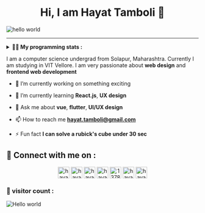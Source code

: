<h1 align="center" > Hi, I am Hayat Tamboli 👋</h1>

![hello world](https://github.com/hayat-tamboli/hayat-tamboli/raw/master/hello-world.png)

<hr/>

<details> 
 <summary> <b>👨‍💻 My programming stats : </b></summary>

<br>

<div align="center">
  
![Hayat's github stats](https://github-readme-stats.vercel.app/api?username=hayat-tamboli&show_icons=true&title_color=2257EA&icon_color=2257EA&bg_color=f7f7f7)
![Top Langs](https://github-readme-stats.vercel.app/api/top-langs/?username=hayat-tamboli&title_color=2257EA&bg_color=f7f7f7&layout=compact&hide=html)

</div>

<a href="https://stackoverflow.com/users/13782112/hayat-tamboli"><img src="https://stackoverflow.com/users/flair/13782112.png?theme=clean" width="208" height="58" alt="profile for Hayat Tamboli at Stack Overflow, Q&amp;A for professional and enthusiast programmers" title="profile for Hayat Tamboli at Stack Overflow, Q&amp;A for professional and enthusiast programmers"></a>

<!--START_SECTION:waka-->
![Lines of code](https://img.shields.io/badge/From%20Hello%20World%20I%27ve%20Written-157244%20lines%20of%20code-blue)

**I'm an Early 🐤** 

```text
🌞 Morning    45 commits     ██░░░░░░░░░░░░░░░░░░░░░░░   9.41% 
🌆 Daytime    198 commits    ██████████░░░░░░░░░░░░░░░   41.42% 
🌃 Evening    130 commits    ██████░░░░░░░░░░░░░░░░░░░   27.2% 
🌙 Night      105 commits    █████░░░░░░░░░░░░░░░░░░░░   21.97%

```
📅 **I'm Most Productive on Sunday** 

```text
Monday       54 commits     ██░░░░░░░░░░░░░░░░░░░░░░░   11.3% 
Tuesday      61 commits     ███░░░░░░░░░░░░░░░░░░░░░░   12.76% 
Wednesday    60 commits     ███░░░░░░░░░░░░░░░░░░░░░░   12.55% 
Thursday     35 commits     █░░░░░░░░░░░░░░░░░░░░░░░░   7.32% 
Friday       50 commits     ██░░░░░░░░░░░░░░░░░░░░░░░   10.46% 
Saturday     70 commits     ███░░░░░░░░░░░░░░░░░░░░░░   14.64% 
Sunday       148 commits    ███████░░░░░░░░░░░░░░░░░░   30.96%

```


📊 **This Week I Spent My Time On** 

```text
💬 Programming Languages: 
JSX                      9 hrs 35 mins       ███████████████████████░░   95.43% 
CSS                      15 mins             ░░░░░░░░░░░░░░░░░░░░░░░░░   2.52% 
JavaScript               12 mins             ░░░░░░░░░░░░░░░░░░░░░░░░░   2.05% 
TypeScript               0 secs              ░░░░░░░░░░░░░░░░░░░░░░░░░   0.0%

```

**I Mostly Code in Dart** 

```text
Dart                     7 repos             ████░░░░░░░░░░░░░░░░░░░░░   17.5% 
JavaScript               6 repos             ███░░░░░░░░░░░░░░░░░░░░░░   15.0% 
Vue                      5 repos             ███░░░░░░░░░░░░░░░░░░░░░░   12.5% 
CSS                      3 repos             ██░░░░░░░░░░░░░░░░░░░░░░░   7.5% 
HTML                     3 repos             ██░░░░░░░░░░░░░░░░░░░░░░░   7.5%

```



 Last Updated on 30/11/2021
<!--END_SECTION:waka-->

</details>

I am a computer science undergrad from Solapur, Maharashtra. Currently I am studying in VIT Vellore. I am very passionate about __web design__ and __frontend web development__


- 🔭 I’m currently working on something exciting

- 🌱 I’m currently learning **React.js**, **UX design**

- 💬 Ask me about **vue**, **flutter**, **UI/UX design**

- 📫 How to reach me **hayat.tamboli@gmail.com**

- ⚡ Fun fact **I can solve a rubick's cube under 30 sec**

## 🔗 Connect with me on :

<p align="center">
<a href="https://hayattamboli.vercel.app/" target="blank"><img align="center" src="https://simpleicons.org/icons/awesomelists.svg" alt="hayattamboli" height="30" width="30" /></a>
<a href="https://codepen.io/hayattamboli" target="blank"><img align="center" src="https://cdn.jsdelivr.net/npm/simple-icons@3.0.1/icons/codepen.svg" alt="hayattamboli" height="30" width="30" /></a>
<!--<a href="https://dev.to/hayattamboli" target="blank"><img align="center" src="https://cdn.jsdelivr.net/npm/simple-icons@3.0.1/icons/dev-dot-to.svg" alt="hayattamboli" height="30" width="30" /></a>-->
<a href="https://twitter.com/hayattamboli" target="blank"><img align="center" src="https://cdn.jsdelivr.net/npm/simple-icons@3.0.1/icons/twitter.svg" alt="hayattamboli" height="30" width="30" /></a>
<a href="https://linkedin.com/in/hayat-tamboli" target="blank"><img align="center" src="https://cdn.jsdelivr.net/npm/simple-icons@3.0.1/icons/linkedin.svg" alt="hayat-tamboli" height="30" width="30" /></a>
<a href="https://stackoverflow.com/users/13782112/hayat-tamboli" target="blank"><img align="center" src="https://cdn.jsdelivr.net/npm/simple-icons@3.0.1/icons/stackoverflow.svg" alt="13782112/hayat-tamboli" height="30" width="30" /></a>
<!--<a href="https://fb.com/hayattamboli" target="blank"><img align="center" src="https://cdn.jsdelivr.net/npm/simple-icons@3.0.1/icons/facebook.svg" alt="hayattamboli" height="30" width="30" /></a>-->
<a href="https://instagram.com/hayattamboli" target="blank"><img align="center" src="https://cdn.jsdelivr.net/npm/simple-icons@3.0.1/icons/instagram.svg" alt="hayattamboli" height="30" width="30" /></a>
<a href="https://dribbble.com/hayattamboli" target="blank"><img align="center" src="https://cdn.jsdelivr.net/npm/simple-icons@3.0.1/icons/dribbble.svg" alt="hayattamboli" height="30" width="30" /></a>
<!--<a href="https://medium.com/@hayattamboli" target="blank"><img align="center" src="https://cdn.jsdelivr.net/npm/simple-icons@3.0.1/icons/medium.svg" alt="@hayat.tamboli" height="30" width="30" /></a>-->
</p>


### 👀 visitor count :

<img src="https://profile-counter.glitch.me/hayat-tamboli/count.svg" alt="Hello world" />
